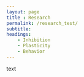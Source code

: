 ```yaml
--- 
layout: page
title : Research 
permalink: /research_test/
subtitle:
headings:
    - Inhibition
    - Plasticity
    - Behavior
---
```

text
